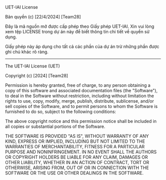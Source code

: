 UET-IAI License

Bản quyền (c) [22/4/2024] [Team28]

Đây là mã nguồn mở được cấp phép theo Giấy phép UET-IAI. Xin vui lòng xem tệp LICENSE trong dự án này để biết thông tin chi tiết về quyền sử dụng.

Giấy phép này áp dụng cho tất cả các phần của dự án trừ những phần được ghi chú khác rõ ràng.

---

The UET-IAI License (UET)

Copyright (c) [2024] [Team28]

Permission is hereby granted, free of charge, to any person obtaining a copy of this software and associated documentation files (the "Software"), to deal in the Software without restriction, including without limitation the rights to use, copy, modify, merge, publish, distribute, sublicense, and/or sell copies of the Software, and to permit persons to whom the Software is furnished to do so, subject to the following conditions:

The above copyright notice and this permission notice shall be included in all copies or substantial portions of the Software.

THE SOFTWARE IS PROVIDED "AS IS", WITHOUT WARRANTY OF ANY KIND, EXPRESS OR IMPLIED, INCLUDING BUT NOT LIMITED TO THE WARRANTIES OF MERCHANTABILITY, FITNESS FOR A PARTICULAR PURPOSE AND NONINFRINGEMENT. IN NO EVENT SHALL THE AUTHORS OR COPYRIGHT HOLDERS BE LIABLE FOR ANY CLAIM, DAMAGES OR OTHER LIABILITY, WHETHER IN AN ACTION OF CONTRACT, TORT OR OTHERWISE, ARISING FROM, OUT OF OR IN CONNECTION WITH THE SOFTWARE OR THE USE OR OTHER DEALINGS IN THE SOFTWARE.


